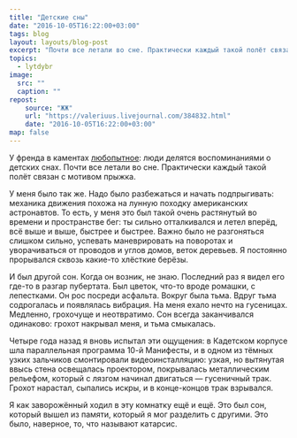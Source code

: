 ```yaml
---
title: "Детские сны"
date: "2016-10-05T16:22:00+03:00"
tags: blog
layout: layouts/blog-post
excerpt: "Почти все летали во сне. Практически каждый такой полёт связан с мотивом прыжка"
topics:
  - lytdybr
image:
  src: ""
  caption: ""
repost:
    source: "ЖЖ"
    url: "https://valeriuus.livejournal.com/384832.html"
    date: "2016-10-05T16:22:00+03:00"
map: false
---
```


У френда в каментах [любопытное](https://simple-story.livejournal.com/44825.html): люди делятся воспоминаниями о детских снах. Почти все летали во сне. Практически каждый такой полёт связан с мотивом прыжка.

У меня было так же. Надо было разбежаться и начать подпрыгивать: механика движения похожа на лунную походку американских астронавтов. То есть, у меня это был такой очень растянутый во времени и пространстве бег: ты сильно отталкивался и летел вперёд, всё выше и выше, быстрее и быстрее. Важно было не разгоняться слишком сильно, успевать маневрировать на поворотах и уворачиваться от проводов и углов домов, веток деревьев. Я постоянно прорывался сквозь какие-то хлёсткие берёзы.

И был другой сон. Когда он возник, не знаю. Последний раз я видел его где-то в разгар пубертата. Был цветок, что-то вроде ромашки, с лепестками. Он рос посреди асфальта. Вокруг была тьма. Вдруг тьма содрогалась и появлялась вибрация. На меня ехало нечто на гусеницах. Медленно, грохочуще и неотвратимо. Сон всегда заканчивался одинаково: грохот накрывал меня, и тьма смыкалась.

Четыре года назад я вновь испытал эти ощущения: в Кадетском корпусе шла параллельная программа 10-й Манифесты, и в одном из тёмных узких зальчиков смонтировали видеоинсталляцию: узкая, но вытянутая ввысь стена освещалась проектором, покрывалась металлическим рельефом, который с лязгом начинал двигаться — гусеничный трак. Грохот нарастал, сыпались искры, и в конце-концов трак взрывался.

Я как заворожённый ходил в эту комнатку ещё и ещё. Это был сон, который вышел из памяти, который я мог разделить с другими. Это было, наверное, то, что называют катарсис.
